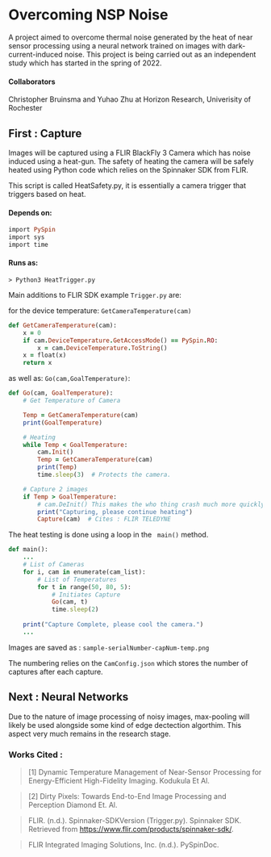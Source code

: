 # Overcoming NSP Noise
A project aimed to overcome thermal noise generated by the heat of near sensor processing using a neural network trained on images with dark-current-induced noise.
This project is being carried out as an independent study which has started in the spring of 2022. 

#### Collaborators
Christopher Bruinsma and Yuhao Zhu at Horizon Research, Univerisity of Rochester

## First : Capture
Images will be captured using a FLIR BlackFly 3 Camera which has noise induced using a heat-gun. The safety of heating the camera will be safely heated using Python code which relies on the Spinnaker SDK from FLIR.

This script is called HeatSafety.py, it is essentially a camera trigger that triggers based on heat. 
#### Depends on:

```ruby
import PySpin
import sys
import time
```

#### Runs as: 
```> Python3 HeatTrigger.py```

Main additions to FLIR SDK example ```Trigger.py``` are:

for the device temperature: ```GetCameraTemperature(cam)```

```ruby
def GetCameraTemperature(cam):
    x = 0
    if cam.DeviceTemperature.GetAccessMode() == PySpin.RO:
        x = cam.DeviceTemperature.ToString()
    x = float(x)
    return x
```
as well as:  ```Go(cam,GoalTemperature)```:
```ruby
def Go(cam, GoalTemperature):
    # Get Temperature of Camera

    Temp = GetCameraTemperature(cam)
    print(GoalTemperature)

    # Heating
    while Temp < GoalTemperature:
        cam.Init()
        Temp = GetCameraTemperature(cam)
        print(Temp)
        time.sleep(3)  # Protects the camera.

    # Capture 2 images
    if Temp > GoalTemperature:
        # cam.DeInit() This makes the who thing crash much more quickly
        print("Capturing, please continue heating")
        Capture(cam)  # Cites : FLIR TELEDYNE
```

The heat testing is done using a loop in the ``` main()``` method. 

```ruby
def main():
    ...
    # List of Cameras
    for i, cam in enumerate(cam_list):
        # List of Temperatures
        for t in range(50, 80, 5):
            # Initiates Capture
            Go(cam, t)
            time.sleep(2)
    
    print("Capture Complete, please cool the camera.")
    ... 
```
Images are saved as : ```sample-serialNumber-capNum-temp.png```

The numbering relies on the ```CamConfig.json``` which stores the number of captures after each capture. 


## Next : Neural Networks
Due to the nature of image processing of noisy images, max-pooling will likely be used alongside some kind of edge dectection algorthim. This aspect very much remains in the research stage. 



### Works Cited :
> [1] Dynamic Temperature Management of Near-Sensor Processing for Energy-Efficient High-Fidelity 
    Imaging. Kodukula Et Al.

> [2] Dirty Pixels: Towards End-to-End Image Processing and Perception Diamond Et. Al.

> FLIR. (n.d.). Spinnaker-SDKVersion (Trigger.py). Spinnaker SDK. Retrieved from https://www.flir.com/products/spinnaker-sdk/. 

> FLIR Integrated Imaging Solutions, Inc. (n.d.). PySpinDoc. 
